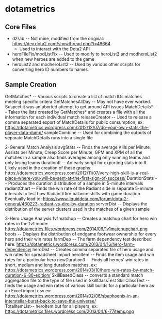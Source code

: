 # dotametrics

Core Files
----------------
 + d2slib -- Not mine, modified from the original: https://dev.dota2.com/showthread.php?t=48664
    + Used to interact with the Dota2 API
 + heroFileFix/modListFix -- Used to modify to heroList2 and modheroList2 when new heroes are added to the game
 + heroList2 and modheroList2 -- Used by various other scripts for converting hero ID numbers to names
  
Sample Creation
----------------
  GetMatches* -- Various scripts to create a list of match IDs matches meeting specific critera
  GetMatchesAllDay -- May not have ever worked.  Suspect it was an aborted attempt to get around API issues
  MatchDetails* -- Takes the lists created by GetMatches* and creates a file with all the information for each individual match
  releaseCreator -- Used to release a comma separated export of MatchDetails for public consumption, 
                    ex: https://dotametrics.wordpress.com/2012/12/07/do-your-own-stats-the-player-data-dump/
  sampleCombine -- Used for combining the outputs of separate MatchDetails runs into a single file
  
  2-General Match Analysis
    avgStats -- Finds the average Kills per Minute, Assists per Minute, Creep Score per Minute, GPM and XPM of all the matches in a sample
                also finds averages among only winning teams and only losing teams
    durationR -- An early script for exporting stats into R.  Likely used in the creation of these graphs: https://dotametrics.wordpress.com/2012/11/07/very-high-skill-is-a-real-place-where-you-will-be-sent-at-the-first-sign-of-success/
    DurationStats -- Produces the duration distribution of a sample in 5-minute intervals
    radiantChart -- Finds the win rate of the Radiant side in separate 5-minute intervals to test how Radiant/Dire balance shifts with                         game duration.  Eventually lead to: https://www.liquiddota.com/forum/dota-2-general/460223-radiant-vs-dire-by-duration
    serverDist -- Displays the distribution of the server clusters used in the matches of a given sample
  
  3-Hero Usage Analysis
    1v1matchup -- Creates a matchup chart for hero win rates in the 1v1 mode:                                 https://dotametrics.files.wordpress.com/2014/06/1v1matchupchart.png
    boots -- Displays the distribution of endgame footwear ownership for every hero and their win rates
    farmDep -- The farm dependency test described here: https://dotametrics.wordpress.com/2013/04/16/hero-farm-dependency/
    heroDist -- Creates comma separated file of hero usage and win rates for spreadsheet import
    heroItem -- Finds the item usage and win rates for a particular hero
    newDuration3 -- Finds all heroes' win rates in short, medium and long duration matches, ex: https://dotametrics.wordpress.com/2014/03/10/hero-win-rates-by-match-duration-6-80-edition/
    SkillBasedClass -- converts a standard match aggregation file to the type of file used in SkillClassTest
    SkillClassTest -- finds the usage and win rates of various skill builds for a particular hero as an Excel import csv
ex: https://dotametrics.wordpress.com/2014/02/06/sbaphoenix-in-an-interstellar-burst-back-to-save-the-universe/  
    TotalItemList-- heroItem but for all players, ex: https://dotametrics.files.wordpress.com/2013/04/6-77items.png
    
    
    
